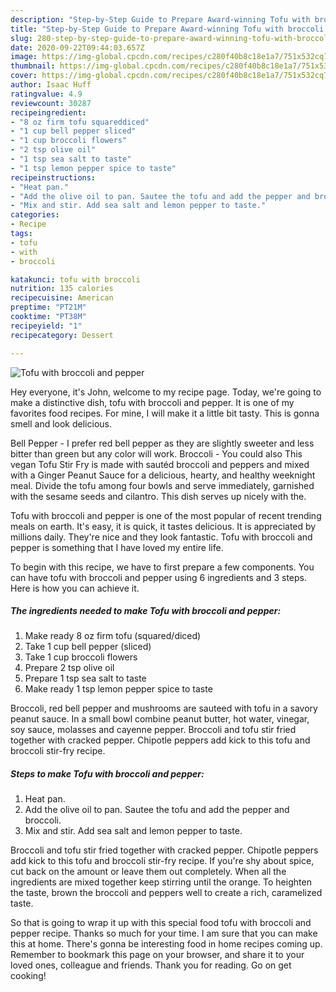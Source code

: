 ```yaml
---
description: "Step-by-Step Guide to Prepare Award-winning Tofu with broccoli and pepper"
title: "Step-by-Step Guide to Prepare Award-winning Tofu with broccoli and pepper"
slug: 280-step-by-step-guide-to-prepare-award-winning-tofu-with-broccoli-and-pepper
date: 2020-09-22T09:44:03.657Z
image: https://img-global.cpcdn.com/recipes/c280f40b8c18e1a7/751x532cq70/tofu-with-broccoli-and-pepper-recipe-main-photo.jpg
thumbnail: https://img-global.cpcdn.com/recipes/c280f40b8c18e1a7/751x532cq70/tofu-with-broccoli-and-pepper-recipe-main-photo.jpg
cover: https://img-global.cpcdn.com/recipes/c280f40b8c18e1a7/751x532cq70/tofu-with-broccoli-and-pepper-recipe-main-photo.jpg
author: Isaac Huff
ratingvalue: 4.9
reviewcount: 30287
recipeingredient:
- "8 oz firm tofu squareddiced"
- "1 cup bell pepper sliced"
- "1 cup broccoli flowers"
- "2 tsp olive oil"
- "1 tsp sea salt to taste"
- "1 tsp lemon pepper spice to taste"
recipeinstructions:
- "Heat pan."
- "Add the olive oil to pan. Sautee the tofu and add the pepper and broccoli."
- "Mix and stir. Add sea salt and lemon pepper to taste."
categories:
- Recipe
tags:
- tofu
- with
- broccoli

katakunci: tofu with broccoli 
nutrition: 135 calories
recipecuisine: American
preptime: "PT21M"
cooktime: "PT38M"
recipeyield: "1"
recipecategory: Dessert

---
```



![Tofu with broccoli and pepper](https://img-global.cpcdn.com/recipes/c280f40b8c18e1a7/751x532cq70/tofu-with-broccoli-and-pepper-recipe-main-photo.jpg)

Hey everyone, it's John, welcome to my recipe page. Today, we're going to make a distinctive dish, tofu with broccoli and pepper. It is one of my favorites food recipes. For mine, I will make it a little bit tasty. This is gonna smell and look delicious.

Bell Pepper - I prefer red bell pepper as they are slightly sweeter and less bitter than green but any color will work. Broccoli - You could also This vegan Tofu Stir Fry is made with sautéd broccoli and peppers and mixed with a Ginger Peanut Sauce for a delicious, hearty, and healthy weeknight meal. Divide the tofu among four bowls and serve immediately, garnished with the sesame seeds and cilantro. This dish serves up nicely with the.

Tofu with broccoli and pepper is one of the most popular of recent trending meals on earth. It's easy, it is quick, it tastes delicious. It is appreciated by millions daily. They're nice and they look fantastic. Tofu with broccoli and pepper is something that I have loved my entire life.


To begin with this recipe, we have to first prepare a few components. You can have tofu with broccoli and pepper using 6 ingredients and 3 steps. Here is how you can achieve it.

<!--inarticleads1-->

##### The ingredients needed to make Tofu with broccoli and pepper:

1. Make ready 8 oz firm tofu (squared/diced)
1. Take 1 cup bell pepper (sliced)
1. Take 1 cup broccoli flowers
1. Prepare 2 tsp olive oil
1. Prepare 1 tsp sea salt to taste
1. Make ready 1 tsp lemon pepper spice to taste


Broccoli, red bell pepper and mushrooms are sauteed with tofu in a savory peanut sauce. In a small bowl combine peanut butter, hot water, vinegar, soy sauce, molasses and cayenne pepper. Broccoli and tofu stir fried together with cracked pepper. Chipotle peppers add kick to this tofu and broccoli stir-fry recipe. 

<!--inarticleads2-->

##### Steps to make Tofu with broccoli and pepper:

1. Heat pan.
1. Add the olive oil to pan. Sautee the tofu and add the pepper and broccoli.
1. Mix and stir. Add sea salt and lemon pepper to taste.


Broccoli and tofu stir fried together with cracked pepper. Chipotle peppers add kick to this tofu and broccoli stir-fry recipe. If you&#39;re shy about spice, cut back on the amount or leave them out completely. When all the ingredients are mixed together keep stirring until the orange. To heighten the taste, brown the broccoli and peppers well to create a rich, caramelized taste. 

So that is going to wrap it up with this special food tofu with broccoli and pepper recipe. Thanks so much for your time. I am sure that you can make this at home. There's gonna be interesting food in home recipes coming up. Remember to bookmark this page on your browser, and share it to your loved ones, colleague and friends. Thank you for reading. Go on get cooking!
